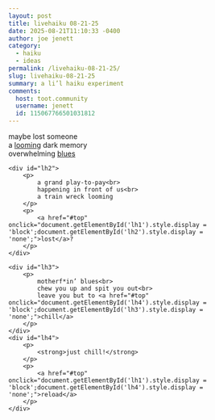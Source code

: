 ```yaml
---
layout: post
title: livehaiku 08-21-25
date: 2025-08-21T11:10:33 -0400
author: joe jenett
category:
  - haiku
  - ideas
permalink: /livehaiku-08-21-25/
slug: livehaiku-08-21-25
summary: a li’l haiku experiment
comments:
  host: toot.community
  username: jenett
  id: 115067766501031812
---
```

<div id="lh">
	<div id="lh1">
		<p>
			maybe lost someone<br>
			a <a href="#top" onclick="document.getElementById('lh2').style.display = 'block';document.getElementById('lh1').style.display = 'none';">looming</a> dark memory<br>
			overwhelming <a href="#top" onclick="document.getElementById('lh3').style.display = 'block';document.getElementById('lh1').style.display = 'none';">blues</a>
		</p>
	</div>
	
	<div id="lh2">
		<p>
			a grand play-to-pay<br>
			happening in front of us<br>
			a train wreck looming
		</p>
		<p>
			<a href="#top" onclick="document.getElementById('lh1').style.display = 'block';document.getElementById('lh2').style.display = 'none';">lost</a>?
		</p>
	</div>
	
	<div id="lh3">
		<p>
			motherf*in’ blues<br>
			chew you up and spit you out<br>
			leave you but to <a href="#top" onclick="document.getElementById('lh4').style.display = 'block';document.getElementById('lh3').style.display = 'none';">chill</a>
		</p>
	</div>
	<div id="lh4">
		<p>
			<strong>just chill!</strong>
		</p>
		<p>
			<a href="#top" onclick="document.getElementById('lh1').style.display = 'block';document.getElementById('lh4').style.display = 'none';">reload</a>
		</p>
	</div>
</div>




<a href="https://brid.gy/publish/mastodon"></a>